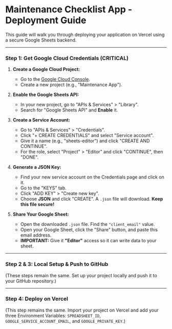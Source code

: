 # Maintenance Checklist App - Deployment Guide

This guide will walk you through deploying your application on Vercel using a secure Google Sheets backend.

---

### **Step 1: Get Google Cloud Credentials (CRITICAL)**

1.  **Create a Google Cloud Project:**
    * Go to the [Google Cloud Console](https://console.cloud.google.com/).
    * Create a new project (e.g., "Maintenance App").

2.  **Enable the Google Sheets API:**
    * In your new project, go to "APIs & Services" > "Library".
    * Search for "Google Sheets API" and **Enable** it.

3.  **Create a Service Account:**
    * Go to "APIs & Services" > "Credentials".
    * Click "+ CREATE CREDENTIALS" and select "Service account".
    * Give it a name (e.g., "sheets-editor") and click "CREATE AND CONTINUE".
    * For the role, select "Project" > "Editor" and click "CONTINUE", then "DONE".

4.  **Generate a JSON Key:**
    * Find your new service account on the Credentials page and click on it.
    * Go to the "KEYS" tab.
    * Click "ADD KEY" > "Create new key".
    * Choose **JSON** and click "CREATE". A `.json` file will download. **Keep this file secure!**

5.  **Share Your Google Sheet:**
    * Open the downloaded `.json` file. Find the `"client_email"` value.
    * Open your Google Sheet, click the "Share" button, and paste this email address.
    * **IMPORTANT:** Give it **"Editor"** access so it can write data to your sheet.

---

### **Step 2 & 3: Local Setup & Push to GitHub**

(These steps remain the same. Set up your project locally and push it to your GitHub repository.)

---

### **Step 4: Deploy on Vercel**

(This step remains the same. Import your project on Vercel and add your three Environment Variables: `SPREADSHEET_ID`, `GOOGLE_SERVICE_ACCOUNT_EMAIL`, and `GOOGLE_PRIVATE_KEY`.)